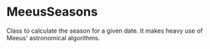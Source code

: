 # MeeusSeasons
Class to calculate the season for a given date. It makes heavy use of Meeus' astronomical algorithms.
